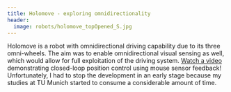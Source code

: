 ```yaml
---
title: Holomove - exploring omnidirectionality
header:
  image: robots/holomove_topOpened_S.jpg
---
```

Holomove is a robot with omnidirectional driving capability due to its
three omni-wheels. The aim was to enable omnidirectional visual sensing
as well, which would allow for full exploitation of the driving system.
[Watch a video](https://www.youtube.com/watch?v=wr9suuLjgJI)
demonstrating closed-loop position control using mouse sensor feedback!
Unfortunately, I had to stop the development in an early stage because
my studies at TU Munich started to consume a considerable amount of
time.
